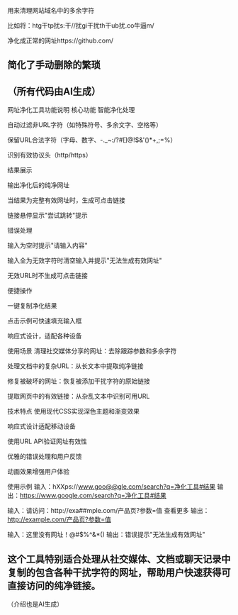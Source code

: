 用来清理网站域名中的多余字符

比如将：htg干tp扰s:干//扰gi干扰th干ub扰.co牛逼m/

净化成正常的网址https://github.com/

简化了手动删除的繁琐
------------------
（所有代码由AI生成）
------------------

网址净化工具功能说明
核心功能
智能净化处理

自动过滤非URL字符（如特殊符号、多余文字、空格等）

保留URL合法字符（字母、数字、-._~:/?#[]@!$&'()*+,;=%）

识别有效协议头（http/https）

结果展示

输出净化后的纯净网址

当结果为完整有效网址时，生成可点击链接

链接悬停显示"尝试跳转"提示

错误处理

输入为空时提示"请输入内容"

输入全为无效字符时清空输入并提示"无法生成有效网址"

无效URL时不生成可点击链接

便捷操作

一键复制净化结果

点击示例可快速填充输入框

响应式设计，适配各种设备

使用场景
清理社交媒体分享的网址：去除跟踪参数和多余字符

处理文档中的复杂URL：从长文本中提取纯净链接

修复被破坏的网址：恢复被添加干扰字符的原始链接

提取网页中的有效链接：从杂乱文本中识别可用URL

技术特点
使用现代CSS实现深色主题和渐变效果

响应式设计适配移动设备

使用URL API验证网址有效性

优雅的错误处理和用户反馈

动画效果增强用户体验

使用示例
输入：hXXps://www.goo@@gle.com/search?q=净化工具#结果
输出：https://www.google.com/search?q=净化工具#结果

输入：请访问：http://exa##mple.com/产品页?参数=值 查看更多
输出：http://example.com/产品页?参数=值

输入：这里没有网址！@#$%^&*()
输出：错误提示"无法生成有效网址"

这个工具特别适合处理从社交媒体、文档或聊天记录中复制的包含各种干扰字符的网址，帮助用户快速获得可直接访问的纯净链接。
-----------------------------
（介绍也是AI生成）
